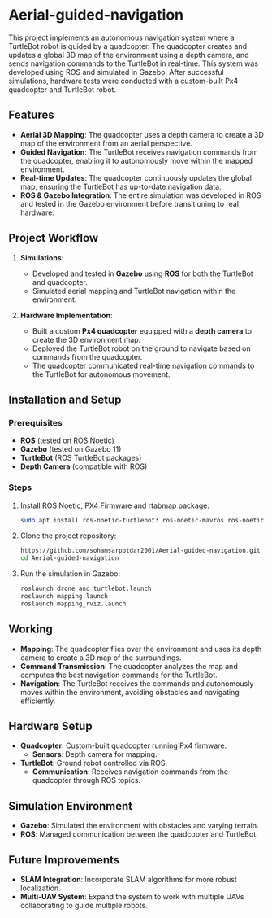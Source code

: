 # Aerial-guided-navigation

This project implements an autonomous navigation system where a TurtleBot robot is guided by a quadcopter. The quadcopter creates and updates a global 3D map of the environment using a depth camera, and sends navigation commands to the TurtleBot in real-time. This system was developed using ROS and simulated in Gazebo. After successful simulations, hardware tests were conducted with a custom-built Px4 quadcopter and TurtleBot robot.

## Features
- **Aerial 3D Mapping**: The quadcopter uses a depth camera to create a 3D map of the environment from an aerial perspective.
- **Guided Navigation**: The TurtleBot receives navigation commands from the quadcopter, enabling it to autonomously move within the mapped environment.
- **Real-time Updates**: The quadcopter continuously updates the global map, ensuring the TurtleBot has up-to-date navigation data.
- **ROS & Gazebo Integration**: The entire simulation was developed in ROS and tested in the Gazebo environment before transitioning to real hardware.

## Project Workflow
1. **Simulations**: 
   - Developed and tested in **Gazebo** using **ROS** for both the TurtleBot and quadcopter.
   - Simulated aerial mapping and TurtleBot navigation within the environment.

2. **Hardware Implementation**: 
   - Built a custom **Px4 quadcopter** equipped with a **depth camera** to create the 3D environment map.
   - Deployed the TurtleBot robot on the ground to navigate based on commands from the quadcopter.
   - The quadcopter communicated real-time navigation commands to the TurtleBot for autonomous movement.

## Installation and Setup
### Prerequisites
- **ROS** (tested on ROS Noetic)
- **Gazebo** (tested on Gazebo 11)
- **TurtleBot** (ROS TurtleBot packages)
- **Depth Camera** (compatible with ROS)

### Steps
1. Install ROS Noetic, [PX4 Firmware](https://github.com/PX4/PX4-Autopilot) and [rtabmap](https://github.com/introlab/rtabmap_ros) package:
    ```bash
    sudo apt install ros-noetic-turtlebot3 ros-noetic-mavros ros-noetic-depthimage-to-laserscan
    ```

2. Clone the project repository:
    ```bash
    https://github.com/sohamsarpotdar2001/Aerial-guided-navigation.git
    cd Aerial-guided-navigation
    ```

3. Run the simulation in Gazebo:
    ```bash
    roslaunch drone_and_turtlebot.launch
    roslaunch mapping.launch
    roslaunch mapping_rviz.launch
    ```

## Working
- **Mapping**: The quadcopter flies over the environment and uses its depth camera to create a 3D map of the surroundings.
- **Command Transmission**: The quadcopter analyzes the map and computes the best navigation commands for the TurtleBot.
- **Navigation**: The TurtleBot receives the commands and autonomously moves within the environment, avoiding obstacles and navigating efficiently.

## Hardware Setup
- **Quadcopter**: Custom-built quadcopter running Px4 firmware.
  - **Sensors**: Depth camera for mapping.
- **TurtleBot**: Ground robot controlled via ROS.
  - **Communication**: Receives navigation commands from the quadcopter through ROS topics.

## Simulation Environment
- **Gazebo**: Simulated the environment with obstacles and varying terrain.
- **ROS**: Managed communication between the quadcopter and TurtleBot.

## Future Improvements
- **SLAM Integration**: Incorporate SLAM algorithms for more robust localization.
- **Multi-UAV System**: Expand the system to work with multiple UAVs collaborating to guide multiple robots.
